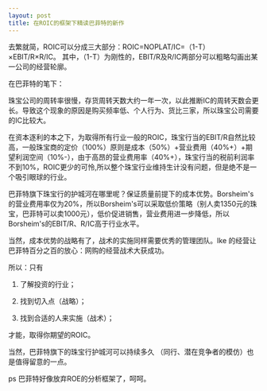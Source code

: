 ```yaml
---
layout: post
title: 在ROIC的框架下精读巴菲特的新作
---
```


去繁就简，ROIC可以分成三大部分：ROIC=NOPLAT/IC=（1-T）×EBIT/R×R/IC。 其中，（1-T）为刚性的，EBIT/R及R/IC两部分可以粗略勾画出某一公司的经营轮廓。

在巴菲特的笔下：

珠宝公司的周转率很慢，存货周转天数大约一年一次，以此推断IC的周转天数会更长。导致这个现象的原因是购买频率低、个人行为、货比三家，所以珠宝公司需要的IC比较大。

在资本逐利的本之下，为取得所有行业一般的ROIC，珠宝行当的EBIT/R自然比较高，一般珠宝商的定价（100%）原则是成本（50%）+营业费用（40%+）+期望利润空间（10%-），由于高昂的营业费用率（40%+），珠宝行当的税前利润率不到10%，ROIC更少的可怜,所以整个珠宝行业维持生计没有问题，但是绝不是一个吸引眼球的行业。

巴菲特旗下珠宝行的护城河在哪里呢？保证质量前提下的成本优势。Borsheim's的营业费用率仅为20%，所以Borsheim's可以采取低价策略（别人卖1350元的珠宝，巴菲特可以卖1000元），低价促进销售，营业费用进一步降低，所以Borsheim's的EBIT/R、R/IC高于行业水平。

当然，成本优势的战略有了，战术的实施同样需要优秀的管理团队。Ike 的经营让巴菲特百分之百的放心：网购的经营战术大获成功。


 所以：只有

1. 了解投资的行业；

1. 找到切入点（战略）；

1. 找到合适的人来实施（战术）；

才能，取得你期望的ROIC。

当然，巴菲特旗下的珠宝行护城河可以持续多久 （同行、潜在竞争者的模仿）也是值得留意的一点。

 

ps 巴菲特好像放弃ROE的分析框架了，呵呵。 